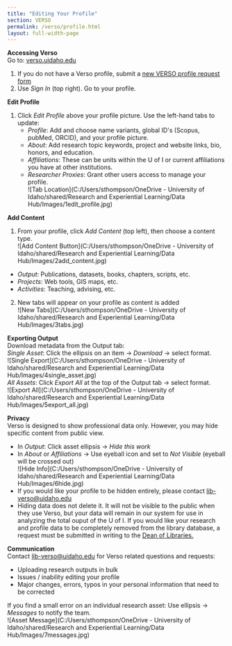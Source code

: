 ```yaml
---
title: "Editing Your Profile"
section: VERSO
permalink: /verso/profile.html
layout: full-width-page
---
```

**Accessing Verso**  
Go to: <u><a href="https://verso.uidaho.edu">verso.uidaho.edu</a></u>  
1. If you do not have a Verso profile, submit a <u><a href="https://uidaho.co1.qualtrics.com/jfe/form/SV_0rlPakZsYWSG4zc">new VERSO profile request form</a></u>    
2. Use *Sign In* (top right). Go to your profile. 

**Edit Profile**  
1. Click *Edit Profile* above your profile picture. Use the left-hand tabs to update:  
     - *Profile*: Add and choose name variants, global ID's (Scopus, pubMed, ORCID), and your profile picture.  
     - *About*: Add research topic keywords, project and website links, bio, honors, and education.  
     - *Affiliations*: These can be units within the U of I or current affiliations you have at other institutions.  
     - *Researcher Proxies*: Grant other users access to manage your profile.  
![Tab Location](C:/Users/sthompson/OneDrive - University of Idaho/shared/Research and Experiential Learning/Data Hub/Images/1edit_profile.jpg)  

**Add Content**  
1. From your profile, click *Add Content* (top left), then choose a content type.  
![Add Content Button](C:/Users/sthompson/OneDrive - University of Idaho/shared/Research and Experiential Learning/Data Hub/Images/2add_content.jpg)  
- *Output*: Publications, datasets, books, chapters, scripts, etc.  
- *Projects*: Web tools, GIS maps, etc.  
- *Activities*: Teaching, advising, etc.  
2. New tabs will appear on your profile as content is added   
![New Tabs](C:/Users/sthompson/OneDrive - University of Idaho/shared/Research and Experiential Learning/Data Hub/Images/3tabs.jpg)  

**Exporting Output**  
Download metadata from the Output tab:  
*Single Asset*: Click the ellipsis on an item -> *Download* -> select format.  
![Single Export](C:/Users/sthompson/OneDrive - University of Idaho/shared/Research and Experiential Learning/Data Hub/Images/4single_asset.jpg)  
*All Assets*: Click *Export All* at the top of the Output tab -> select format.  
![Export All](C:/Users/sthompson/OneDrive - University of Idaho/shared/Research and Experiential Learning/Data Hub/Images/5export_all.jpg)  

**Privacy**  
Verso is designed to show professional data only. However, you may hide specific content from public view. 
* In *Output*: Click asset ellipsis -> *Hide this work*  
* In *About* or *Affiliations* -> Use eyeball icon and set to *Not Visible* (eyeball will be crossed out)  
![Hide Info](C:/Users/sthompson/OneDrive - University of Idaho/shared/Research and Experiential Learning/Data Hub/Images/6hide.jpg)  
* If you would like your profile to be hidden entirely, please contact <u><a href="mailto:lib-verso@uidaho.edu">lib-verso@uidaho.edu</a></u>  
* Hiding data does not delete it. It will not be visible to the public when they use Verso, but your data will remain in our system for use in analyzing the total ouput of the U of I. If you would like your research and profile data to be completely removed from the library database, a request must be submitted in writing to the <u><a href="https://www.lib.uidaho.edu/about/people/bhunter.html">Dean of Libraries.</a></u>  

**Communication**  
Contact <u><a href="mailto:lib-verso@uidaho.edu">lib-verso@uidaho.edu</a></u> for Verso related questions and requests:
- Uploading research outputs in bulk  
- Issues / inability editing your profile  
- Major changes, errors, typos in your personal information that need to be corrected  
  
If you find a small error on an individual research asset: Use ellipsis -> *Messages* to notify the team.  
![Asset Message](C:/Users/sthompson/OneDrive - University of Idaho/shared/Research and Experiential Learning/Data Hub/Images/7messages.jpg)  